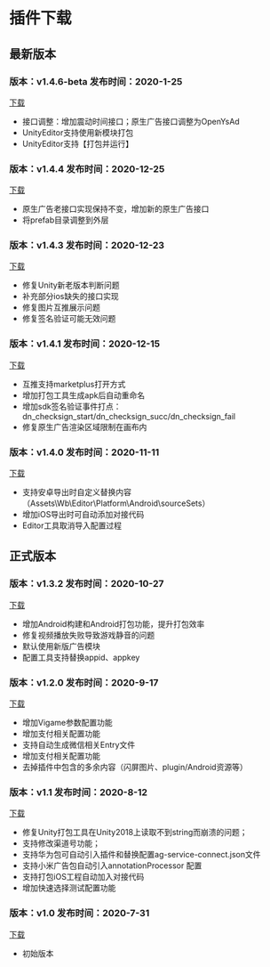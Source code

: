 # 插件下载



## 最新版本
### 版本：v1.4.6-beta 发布时间：2020-1-25

[下载](http://gui.vigame.cn/UniWb/wb/DN_PLUGIN_UNITY_1.4.6-beta.unitypackage)

- 接口调整：增加震动时间接口；原生广告接口调整为OpenYsAd
- UnityEditor支持使用新模块打包
- UnityEditor支持【打包并运行】

### 版本：v1.4.4 发布时间：2020-12-25

[下载](http://gui.vigame.cn/UniWb/wb/DN_PLUGIN_UNITY_1.4.4.unitypackage)

- 原生广告老接口实现保持不变，增加新的原生广告接口
- 将prefab目录调整到外层

### 版本：v1.4.3 发布时间：2020-12-23

[下载](http://gui.vigame.cn/UniWb/wb/DN_PLUGIN_UNITY_1.4.3.unitypackage)

* 修复Unity新老版本判断问题
* 补充部分ios缺失的接口实现
* 修复图片互推展示问题
* 修复签名验证可能无效问题

### 版本：v1.4.1 发布时间：2020-12-15

[下载](http://gui.vigame.cn/UniWb/wb/DN_PLUGIN_UNITY_1.4.1.unitypackage)

* 互推支持marketplus打开方式
* 增加打包工具生成apk后自动重命名
* 增加sdk签名验证事件打点：dn_checksign_start/dn_checksign_succ/dn_checksign_fail
* 修复原生广告渲染区域限制在画布内

### 版本：v1.4.0 发布时间：2020-11-11

[下载](http://gui.vigame.cn/UniWb/wb/DN_PLUGIN_UNITY_1.4.0.unitypackage)

* 支持安卓导出时自定义替换内容（Assets\Wb\Editor\Platform\Android\sourceSets）
* 增加iOS导出时可自动添加对接代码
* Editor工具取消导入配置过程

## 正式版本
### 版本：v1.3.2 发布时间：2020-10-27

[下载](http://gui.vigame.cn/UniWb/wb/DN_PLUGIN_UNITY_1.3.2.unitypackage)

* 增加Android构建和Android打包功能，提升打包效率
* 修复视频播放失败导致游戏静音的问题
* 默认使用新版广告模块
* 配置工具支持替换appid、appkey

### 版本：v1.2.0 发布时间：2020-9-17

[下载](http://gui.vigame.cn/UniWb/wb/DN_PLUGIN_UNITY_1.2.0.unitypackage)

* 增加Vigame参数配置功能
* 增加支付相关配置功能
* 支持自动生成微信相关Entry文件
* 增加支付相关配置功能
* 去掉插件中包含的多余内容（闪屏图片、plugin/Android资源等）

### 版本：v1.1 发布时间：2020-8-12

[下载](http://gui.vigame.cn/UniWb/wb/DN_PLUGIN_UNITY_1.1.unitypackage)

* 修复Unity打包工具在Unity2018上读取不到string而崩溃的问题；
* 支持修改渠道号功能；
* 支持华为包可自动引入插件和替换配置ag-service-connect.json文件
* 支持小米广告包自动引入annotationProcessor 配置
* 支持打包iOS工程自动加入对接代码
* 增加快速选择测试配置功能

### 版本：v1.0 发布时间：2020-7-31

[下载](http://gui.vigame.cn/UniWb/wb/UniWb.Wb.unitypackage)

* 初始版本

